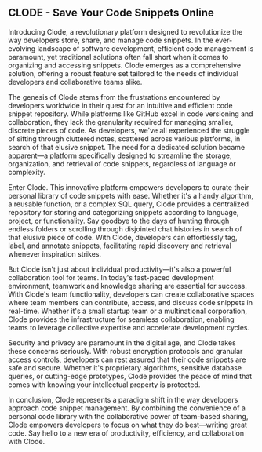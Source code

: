 ## CLODE - Save Your Code Snippets Online

Introducing Clode, a revolutionary platform designed to revolutionize the way developers store, share, and manage code snippets. In the ever-evolving landscape of software development, efficient code management is paramount, yet traditional solutions often fall short when it comes to organizing and accessing snippets. Clode emerges as a comprehensive solution, offering a robust feature set tailored to the needs of individual developers and collaborative teams alike.

The genesis of Clode stems from the frustrations encountered by developers worldwide in their quest for an intuitive and efficient code snippet repository. While platforms like GitHub excel in code versioning and collaboration, they lack the granularity required for managing smaller, discrete pieces of code. As developers, we've all experienced the struggle of sifting through cluttered notes, scattered across various platforms, in search of that elusive snippet. The need for a dedicated solution became apparent—a platform specifically designed to streamline the storage, organization, and retrieval of code snippets, regardless of language or complexity.

Enter Clode. This innovative platform empowers developers to curate their personal library of code snippets with ease. Whether it's a handy algorithm, a reusable function, or a complex SQL query, Clode provides a centralized repository for storing and categorizing snippets according to language, project, or functionality. Say goodbye to the days of hunting through endless folders or scrolling through disjointed chat histories in search of that elusive piece of code. With Clode, developers can effortlessly tag, label, and annotate snippets, facilitating rapid discovery and retrieval whenever inspiration strikes.

But Clode isn't just about individual productivity—it's also a powerful collaboration tool for teams. In today's fast-paced development environment, teamwork and knowledge sharing are essential for success. With Clode's team functionality, developers can create collaborative spaces where team members can contribute, access, and discuss code snippets in real-time. Whether it's a small startup team or a multinational corporation, Clode provides the infrastructure for seamless collaboration, enabling teams to leverage collective expertise and accelerate development cycles.

Security and privacy are paramount in the digital age, and Clode takes these concerns seriously. With robust encryption protocols and granular access controls, developers can rest assured that their code snippets are safe and secure. Whether it's proprietary algorithms, sensitive database queries, or cutting-edge prototypes, Clode provides the peace of mind that comes with knowing your intellectual property is protected.

In conclusion, Clode represents a paradigm shift in the way developers approach code snippet management. By combining the convenience of a personal code library with the collaborative power of team-based sharing, Clode empowers developers to focus on what they do best—writing great code. Say hello to a new era of productivity, efficiency, and collaboration with Clode.